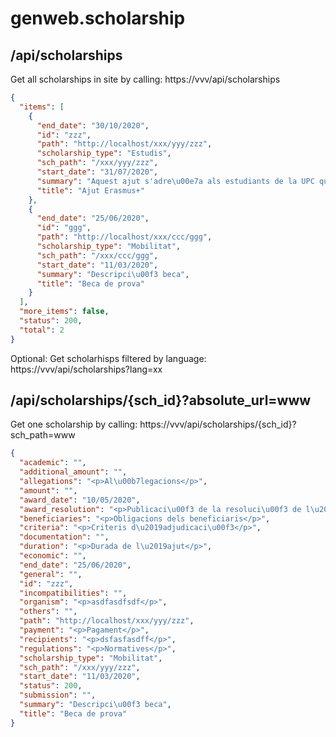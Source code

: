 # genweb.scholarship

## /api/scholarships

Get all scholarships in site by calling: https://vvv/api/scholarships

```json
{
  "items": [
    {
      "end_date": "30/10/2020",
      "id": "zzz",
      "path": "http://localhost/xxx/yyy/zzz",
      "scholarship_type": "Estudis",
      "sch_path": "/xxx/yyy/zzz",
      "start_date": "31/07/2020",
      "summary": "Aquest ajut s'adre\u00e7a als estudiants de la UPC que fan una estada de mobilitat per cursar cr\u00e8dits en una de les universitats dels pa\u00efsos que participen en el programa Erasmus+.",
      "title": "Ajut Erasmus+"
    },
    {
      "end_date": "25/06/2020",
      "id": "ggg",
      "path": "http://localhost/xxx/ccc/ggg",
      "scholarship_type": "Mobilitat",
      "sch_path": "/xxx/ccc/ggg",
      "start_date": "11/03/2020",
      "summary": "Descripci\u00f3 beca",
      "title": "Beca de prova"
    }
  ],
  "more_items": false,
  "status": 200,
  "total": 2
}
```

Optional: Get scholarhisps filtered by language: https://vvv/api/scholarships?lang=xx

## /api/scholarships/{sch_id}?absolute_url=www

Get one scholarship by calling: https://vvv/api/scholarships/{sch_id}?sch_path=www

```json
{
  "academic": "",
  "additional_amount": "",
  "allegations": "<p>Al\u00b7legacions</p>",
  "amount": "",
  "award_date": "10/05/2020",
  "award_resolution": "<p>Publicaci\u00f3 de la resoluci\u00f3 de l\u2019adjudicaci\u00f3</p>",
  "beneficiaries": "<p>Obligacions dels beneficiaris</p>",
  "criteria": "<p>Criteris d\u2019adjudicaci\u00f3</p>",
  "documentation": "",
  "duration": "<p>Durada de l\u2019ajut</p>",
  "economic": "",
  "end_date": "25/06/2020",
  "general": "",
  "id": "zzz",
  "incompatibilities": "",
  "organism": "<p>asdfasdfsdf</p>",
  "others": "",
  "path": "http://localhost/xxx/yyy/zzz",
  "payment": "<p>Pagament</p>",
  "recipients": "<p>dsfasfasdff</p>",
  "regulations": "<p>Normatives</p>",
  "scholarship_type": "Mobilitat",
  "sch_path": "/xxx/yyy/zzz",
  "start_date": "11/03/2020",
  "status": 200,
  "submission": "",
  "summary": "Descripci\u00f3 beca",
  "title": "Beca de prova"
}

```

